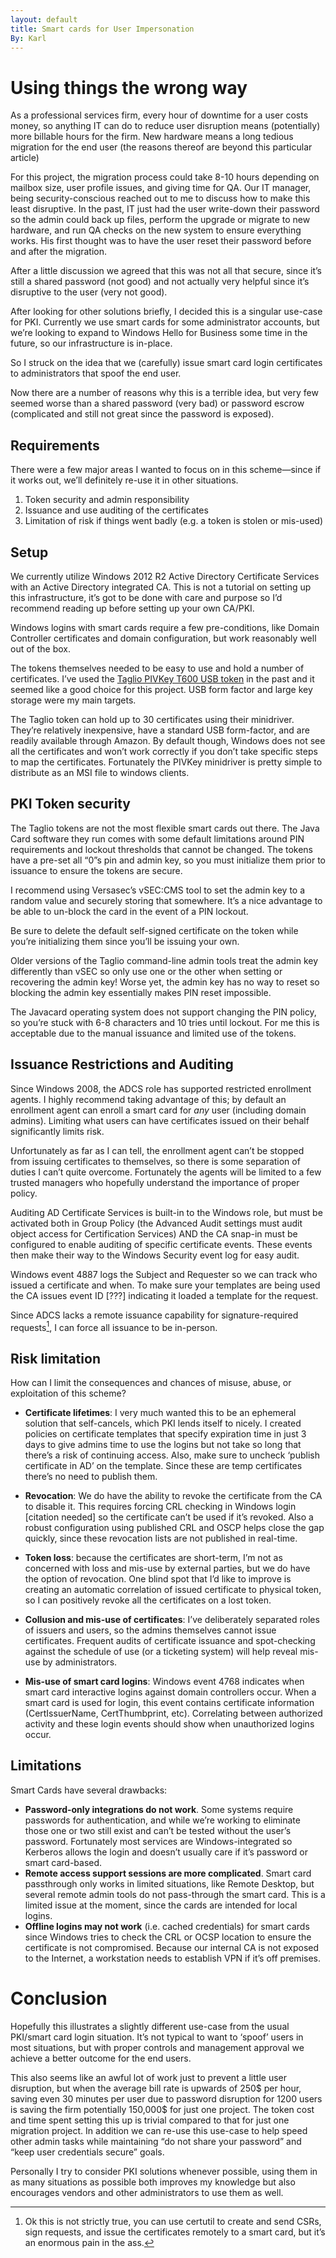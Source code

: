 ```yaml
---
layout: default
title: Smart cards for User Impersonation
By: Karl
---
```

# Using things the wrong way
As a professional services firm, every hour of downtime for a user costs money, so anything IT can do to reduce user disruption means (potentially) more billable hours for the firm. New hardware means a long tedious migration for the end user (the reasons thereof are beyond this particular article)

For this project, the migration process could take 8-10 hours depending on mailbox size, user profile issues, and giving time for QA. Our IT manager, being security-conscious reached out to me to discuss how to make this least disruptive. In the past, IT just had the user write-down their password so the admin could back up files, perform the upgrade or migrate to new hardware, and run QA checks on the new system to ensure everything works. His first thought was to have the user reset their password before and after the migration.

After a little discussion we agreed that this was not all that secure, since it’s still a shared password (not good) and not actually very helpful since it’s disruptive to the user (very not good).

After looking for other solutions briefly, I decided this is a singular use-case for PKI. Currently we use smart cards for some administrator accounts, but we’re looking to expand to Windows Hello for Business some time in the future, so our infrastructure is in-place.

So I struck on the idea that we (carefully) issue smart card login certificates to administrators that spoof the end user.

Now there are a number of reasons why this is a terrible idea, but very few seemed worse than a shared password (very bad) or password escrow (complicated and still not great since the password is exposed).

## Requirements
There were a few major areas I wanted to focus on in this scheme—since if it works out, we’ll definitely re-use it in other situations.

1. Token security and admin responsibility
2. Issuance and use auditing of the certificates
3. Limitation of risk if things went badly (e.g. a token is stolen or mis-used)

## Setup
We currently utilize Windows 2012 R2 Active Directory  Certificate Services with an Active Directory integrated CA. This is not a tutorial on setting up this infrastructure, it’s got to be done with care and purpose so I’d recommend reading up before setting up your own CA/PKI.

Windows logins with smart cards require a few pre-conditions, like Domain Controller certificates and domain configuration, but work reasonably well out of the box.

The tokens themselves needed to be easy to use and hold a number of certificates. I’ve used the [Taglio PIVKey T600 USB token](https://pivkey.com/) in the past and it seemed like a good choice for this project. USB form factor and large key storage were my main targets.

The Taglio token can hold up to 30 certificates using their minidriver. They’re relatively inexpensive, have a standard USB form-factor, and are readily available through Amazon. By default though, Windows does not see all the certificates and won’t work correctly if you don’t take specific steps to map the certificates. Fortunately the PIVKey minidriver is pretty simple to distribute as an MSI file to windows clients.

## PKI Token security
The Taglio tokens are not the most flexible smart cards out there. The Java Card software they run comes with some default limitations around PIN requirements and lockout thresholds that cannot be changed. The tokens have a pre-set all “0”s pin and admin key, so you must initialize them prior to issuance to ensure the tokens are secure.

I recommend using Versasec’s vSEC:CMS tool to set the admin key to a random value and securely storing that somewhere. It’s a nice advantage to be able to un-block the card in the event of a PIN lockout.

Be sure to delete the default self-signed certificate on the token while you’re initializing them since you’ll be issuing your own.

Older versions of the Taglio command-line admin tools treat the admin key differently than vSEC so only use one or the other when setting or recovering the admin key! Worse yet, the admin key has no way to reset so blocking the admin key essentially makes PIN reset impossible.

The Javacard operating system does not support changing the PIN policy, so you’re stuck with 6-8 characters and 10 tries until lockout. For me this is acceptable due to the manual issuance and limited use of the tokens.

## Issuance Restrictions and Auditing
Since Windows 2008, the ADCS role has supported restricted enrollment agents. I highly recommend taking advantage of this; by default an enrollment agent can enroll a smart card for *any* user (including domain admins). Limiting what users can have certificates issued on their behalf significantly limits risk.

Unfortunately as far as I can tell, the enrollment agent can’t be stopped from issuing certificates to themselves, so there is some separation of duties I can’t quite overcome. Fortunately the agents will be limited to a few trusted managers who hopefully understand the importance of proper policy.

Auditing AD Certificate Services is built-in to the Windows role, but must be activated both in Group Policy (the Advanced Audit settings must audit object access for Certification Services) AND the CA snap-in must be configured to enable auditing of specific certificate events. These events then make their way to the Windows Security event log for easy audit.

Windows event 4887 logs the Subject and Requester so we can track who issued a certificate and when. To make sure your templates are being used the CA issues event ID [???] indicating it loaded a template for the request.

Since ADCS lacks a remote issuance capability for signature-required requests[^1], I can force all issuance to be in-person.

[^1]:Ok this is not strictly true, you can use certutil to create and send CSRs, sign requests, and issue the certificates remotely to a smart card, but it’s an enormous pain in the ass.

## Risk limitation
How can I limit the consequences and chances of misuse, abuse, or exploitation of this scheme?

* **Certificate lifetimes**: I very much wanted this to be an ephemeral solution that self-cancels, which PKI lends itself to nicely. I created policies on certificate templates that specify expiration time in just 3 days to give admins time to use the logins but not take so long that there’s a risk of continuing access. Also, make sure to uncheck ‘publish certificate in AD’ on the template. Since these are temp certificates there’s no need to publish them.

* **Revocation**: We do have the ability to revoke the certificate from the CA to disable it. This requires forcing CRL checking in Windows login [citation needed] so the certificate can’t be used if it’s revoked. Also a robust configuration using published CRL and OSCP helps close the gap quickly, since these revocation lists are not published in real-time.

* **Token loss**: because the certificates are short-term, I’m not as concerned with loss and mis-use by external parties, but we do have the option of revocation. One blind spot that I’d like to improve is creating an automatic correlation of issued certificate to physical token, so I can positively revoke all the certificates on a lost token.

* **Collusion and mis-use of certificates**: I’ve deliberately separated roles of issuers and users, so the admins themselves cannot issue certificates. Frequent audits of certificate issuance and spot-checking against the schedule of use (or a ticketing system) will help reveal mis-use by administrators.

* **Mis-use of smart card logins**: Windows event 4768 indicates when smart card interactive logins against domain controllers occur. When a smart card  is used for login, this event contains certificate information (CertIssuerName, CertThumbprint, etc). Correlating between authorized activity and these login events should show when unauthorized logins occur.

## Limitations
Smart Cards have several drawbacks:
* **Password-only integrations do not work**. Some systems require passwords for authentication, and while we’re working to eliminate those one or two still exist and can’t be tested without the user’s password. Fortunately most services are Windows-integrated so Kerberos allows the login and doesn’t usually care if it’s password or smart card-based.
* **Remote access support sessions are more complicated**. Smart card passthrough only works in limited situations, like Remote Desktop, but several remote admin tools do not pass-through the smart card. This is a limited issue at the moment, since the cards are intended for local logins.
* **Offline logins may not work** (i.e. cached credentials) for smart cards since Windows tries to check the CRL or OCSP location to ensure the certificate is not compromised. Because our internal CA is not exposed to the Internet, a workstation needs to establish VPN if it’s off premises.

# Conclusion
Hopefully this illustrates a slightly different use-case from the usual PKI/smart card login situation. It’s not typical to want to ‘spoof’ users in most situations, but with proper controls and management approval we achieve a better outcome for the end users.

This also seems like an awful lot of work just to prevent a little user disruption, but when the average bill rate is upwards of 250$ per hour, saving even 30 minutes per user due to password disruption for 1200 users is saving the firm potentially 150,000$ for just one project. The token cost and time spent setting this up is trivial compared to that for just one migration project. In addition we can re-use this use-case to help speed other admin tasks while maintaining “do not share your password” and “keep user credentials secure” goals.

Personally I try to consider PKI solutions whenever possible, using them in as many situations as possible both improves my knowledge but also encourages vendors and other administrators to use them as well.